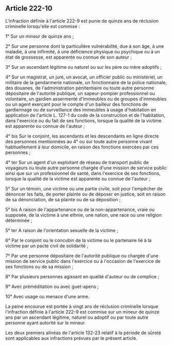 Article 222-10
----
L'infraction définie à l'article 222-9 est punie de quinze ans de réclusion
criminelle lorsqu'elle est commise :

1° Sur un mineur de quinze ans ;

2° Sur une personne dont la particulière vulnérabilité, due à son âge, à une
maladie, à une infirmité, à une déficience physique ou psychique ou à un état de
grossesse, est apparente ou connue de son auteur ;

3° Sur un ascendant légitime ou naturel ou sur les père ou mère adoptifs ;

4° Sur un magistrat, un juré, un avocat, un officier public ou ministériel, un
militaire de la gendarmerie nationale, un fonctionnaire de la police nationale,
des douanes, de l'administration pénitentiaire ou toute autre personne
dépositaire de l'autorité publique, un sapeur-pompier professionnel ou
volontaire, un gardien assermenté d'immeubles ou de groupes d'immeubles ou un
agent exerçant pour le compte d'un bailleur des fonctions de gardiennage ou de
surveillance des immeubles à usage d'habitation en application de l'article L.
127-1 du code de la construction et de l'habitation, dans l'exercice ou du fait
de ses fonctions, lorsque la qualité de la victime est apparente ou connue de
l'auteur ;

4° bis Sur le conjoint, les ascendants et les descendants en ligne directe des
personnes mentionnées au 4° ou sur toute autre personne vivant habituellement à
leur domicile, en raison des fonctions exercées par ces personnes ;

4° ter Sur un agent d'un exploitant de réseau de transport public de voyageurs
ou toute autre personne chargée d'une mission de service public ainsi que sur un
professionnel de santé, dans l'exercice de ses fonctions, lorsque la qualité de
la victime est apparente ou connue de l'auteur ;

5° Sur un témoin, une victime ou une partie civile, soit pour l'empêcher de
dénoncer les faits, de porter plainte ou de déposer en justice, soit en raison
de sa dénonciation, de sa plainte ou de sa déposition ;

5° bis A raison de l'appartenance ou de la non-appartenance, vraie ou supposée,
de la victime à une ethnie, une nation, une race ou une religion déterminée ;

5° ter A raison de l'orientation sexuelle de la victime ;

6° Par le conjoint ou le concubin de la victime ou le partenaire lié à la
victime par un pacte civil de solidarité ;

7° Par une personne dépositaire de l'autorité publique ou chargée d'une mission
de service public dans l'exercice ou à l'occasion de l'exercice de ses fonctions
ou de sa mission ;

8° Par plusieurs personnes agissant en qualité d'auteur ou de complice ;

9° Avec préméditation ou avec guet-apens ;

10° Avec usage ou menace d'une arme.

La peine encourue est portée à vingt ans de réclusion criminelle lorsque
l'infraction définie à l'article 222-9 est commise sur un mineur de quinze ans
par un ascendant légitime, naturel ou adoptif ou par toute autre personne ayant
autorité sur le mineur.

Les deux premiers alinéas de l'article 132-23 relatif à la période de sûreté
sont applicables aux infractions prévues par le présent article.
